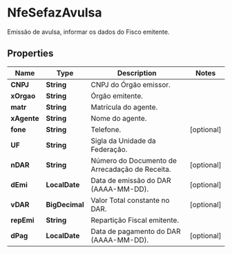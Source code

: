 

# NfeSefazAvulsa

Emissão de avulsa, informar os dados do Fisco emitente.

## Properties

| Name | Type | Description | Notes |
|------------ | ------------- | ------------- | -------------|
|**CNPJ** | **String** | CNPJ do Órgão emissor. |  |
|**xOrgao** | **String** | Órgão emitente. |  |
|**matr** | **String** | Matrícula do agente. |  |
|**xAgente** | **String** | Nome do agente. |  |
|**fone** | **String** | Telefone. |  [optional] |
|**UF** | **String** | Sigla da Unidade da Federação. |  |
|**nDAR** | **String** | Número do Documento de Arrecadação de Receita. |  [optional] |
|**dEmi** | **LocalDate** | Data de emissão do DAR (AAAA-MM-DD). |  [optional] |
|**vDAR** | **BigDecimal** | Valor Total constante no DAR. |  [optional] |
|**repEmi** | **String** | Repartição Fiscal emitente. |  |
|**dPag** | **LocalDate** | Data de pagamento do DAR (AAAA-MM-DD). |  [optional] |



